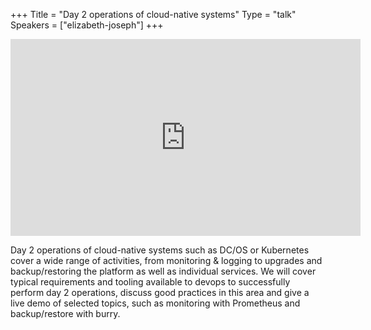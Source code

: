 +++
Title = "Day 2 operations of cloud-native systems"
Type = "talk"
Speakers = ["elizabeth-joseph"]
+++

<iframe width="560" height="315" src="https://www.youtube-nocookie.com/embed/WCmdPm8GNps" frameborder="0" allowfullscreen></iframe>

Day 2 operations of cloud-native systems such as DC/OS or Kubernetes cover a wide range of activities, from monitoring & logging to upgrades and backup/restoring the platform as well as individual services. We will cover typical requirements and tooling available to devops to successfully perform day 2 operations, discuss good practices in this area and give a live demo of selected topics, such as monitoring with Prometheus and backup/restore with burry.
